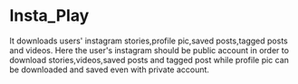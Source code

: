 # Insta_Play

It downloads users' instagram stories,profile pic,saved posts,tagged posts and videos.
Here the user's instagram should be public account in order to download stories,videos,saved posts and tagged post while profile pic can be downloaded and saved even with private account.
